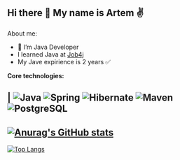 ## Hi there 👋 My name is Artem :v:
About me:
- 🔭 I’m Java Developer
- I learned Java at [Job4j](https://job4j.ru/)
- My Jave expirience is 2 years :white_check_mark:

<b> Core technologies:</b>

| ![Java](https://shields.io/badge/Java-%3E%3D%208.0-orange) ![Spring](https://shields.io/badge/Spring-%3E%3D%204.0-green) ![Hibernate](https://shields.io/badge/Hibernate-%3E%3D%205.0-yellow) ![Maven](https://shields.io/badge/Maven-%3E%3D%207.0-red) ![PostgreSQL](https://shields.io/badge/PostgreSQL-%3E%3D%207.0-blue)
-

[![Anurag's GitHub stats](https://github-readme-stats.vercel.app/api?username=ArtemPolshchak)](https://github.com/ArtemPolshchak/github-readme-stats)
-
[![Top Langs](https://github-readme-stats.vercel.app/api/top-langs/?username=ArtemPolshchak&layout=compact)](https://github.com/ArtemPolshchak/github-readme-stats)

<!--
**ArtemPolshchak/ArtemPolshchak** is a ✨ _special_ ✨ repository because its `README.md` (this file) appears on your GitHub profile.

Here are some ideas to get you started:

- 🔭 I’m currently working on ...
- 🌱 I’m currently learning ...
- 👯 I’m looking to collaborate on ...
- 🤔 I’m looking for help with ...
- 💬 Ask me about ...
- 📫 How to reach me: ...
- 😄 Pronouns: ...
- ⚡ Fun fact: ...
-->
